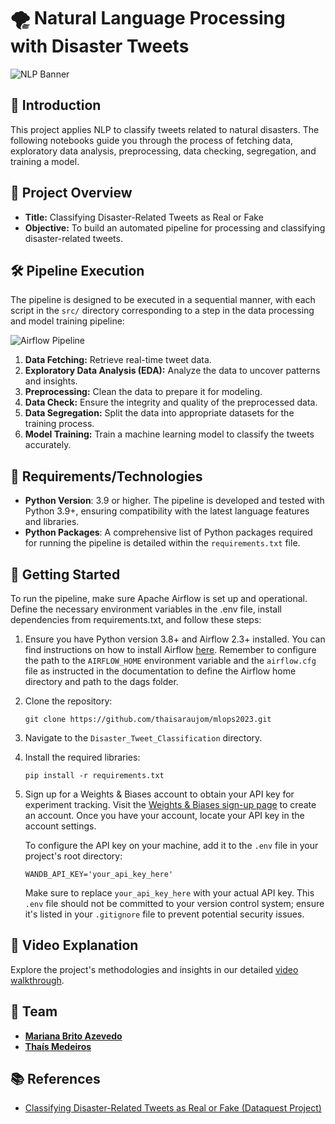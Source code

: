 # 🌪️ Natural Language Processing with Disaster Tweets
![NLP Banner](https://dummyimage.com/1200x400/000/fff&text=NLP+with+Disaster+Tweets)

## 📜 Introduction
This project applies NLP to classify tweets related to natural disasters. The following notebooks guide you through the process of fetching data, exploratory data analysis, preprocessing, data checking, segregation, and training a model.

## 📂 Project Overview
- **Title:** Classifying Disaster-Related Tweets as Real or Fake
- **Objective:** To build an automated pipeline for processing and classifying disaster-related tweets.

## 🛠️ Pipeline Execution
The pipeline is designed to be executed in a sequential manner, with each script in the `src/` directory corresponding to a step in the data processing and model training pipeline:

![Airflow Pipeline](URL_of_your_image_here)

1. **Data Fetching:** Retrieve real-time tweet data.
2. **Exploratory Data Analysis (EDA):** Analyze the data to uncover patterns and insights.
3. **Preprocessing:** Clean the data to prepare it for modeling.
4. **Data Check:** Ensure the integrity and quality of the preprocessed data.
5. **Data Segregation:** Split the data into appropriate datasets for the training process.
6. **Model Training:** Train a machine learning model to classify the tweets accurately.

## 🔧 Requirements/Technologies
- **Python Version**: 3.9 or higher. The pipeline is developed and tested with Python 3.9+, ensuring compatibility with the latest language features and libraries.
- **Python Packages**: A comprehensive list of Python packages required for running the pipeline is detailed within the `requirements.txt` file.

## 🚀 Getting Started
To run the pipeline, make sure Apache Airflow is set up and operational. Define the necessary environment variables in the .env file, install dependencies from requirements.txt, and follow these steps:

1. Ensure you have Python version 3.8+ and Airflow 2.3+ installed. You can find instructions on how to install Airflow [here](https://airflow.apache.org/docs/apache-airflow/stable/start.html). Remember to configure the path to the `AIRFLOW_HOME` environment variable and the `airflow.cfg` file as instructed in the documentation to define the Airflow home directory and path to the dags folder.

2. Clone the repository: 
   ```
   git clone https://github.com/thaisaraujom/mlops2023.git
   ```

3. Navigate to the `Disaster_Tweet_Classification` directory.

4. Install the required libraries: 
   ```
   pip install -r requirements.txt
   ``` 

5. Sign up for a Weights & Biases account to obtain your API key for experiment tracking. Visit the [Weights & Biases sign-up page](https://wandb.ai/signup) to create an account. Once you have your account, locate your API key in the account settings.

   To configure the API key on your machine, add it to the `.env` file in your project's root directory:
   ```
   WANDB_API_KEY='your_api_key_here'
   ```
   Make sure to replace `your_api_key_here` with your actual API key. This `.env` file should not be committed to your version control system; ensure it's listed in your `.gitignore` file to prevent potential security issues.

## 🎥 Video Explanation
Explore the project's methodologies and insights in our detailed [video walkthrough](https://www.youtube.com/watch?v=example-link).

## 👥 Team

- [**Mariana Brito Azevedo**](https://github.com/marianabritoazevedo)
- [**Thaís Medeiros**](https://github.com/thaisaraujom)

<!-- ## 🏆 Certificates
Certificates of completion for the following courses:
- [Introduction to Deep Learning in TensorFlow](https://app.dataquest.io/view_cert/I8ZC98T3YA4SJLCIC0AV)
- [Sequence Models for Deep Learning](https://app.dataquest.io/view_cert/XPHLQDP52Y07E1LDZC89)
- [Natural Language Processing for Deep Learning](https://app.dataquest.io/view_cert/HBNUAP6NM58YP0TFAO29) -->

## 📚 References
- [Classifying Disaster-Related Tweets as Real or Fake (Dataquest Project)](https://github.com/dataquestio/solutions/blob/master/Mission797Solutions.ipynb)